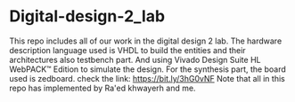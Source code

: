 # Digital-design-2_lab
This repo includes all of our work in the digital design 2 lab. The hardware description language used is VHDL to build the entities and their architectures also testbench part. And using Vivado Design Suite HL WebPACK™ Edition to simulate the design. For the synthesis part, the board used is zedboard. check the link: https://bit.ly/3hG0vNF  Note that all in this repo has implemented by Ra'ed khwayerh and me.
